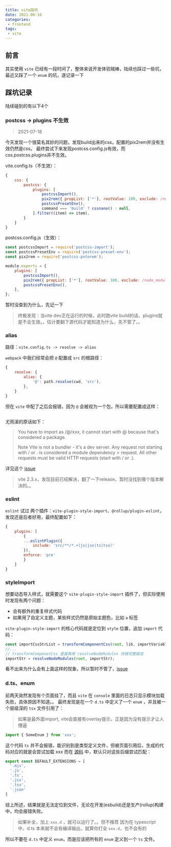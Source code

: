 ```yaml
---
title: vite踩坑
date: 2021-06-16
categories:
 - frontend
tags:
 - vite
---
```


## 前言

其实使用 ``vite`` 已经有一段时间了，整体来说开发体验贼棒，陆续也踩过一些坑，最近又踩了一个 ``enum`` 的坑，遂记录一下

## 踩坑记录

陆续碰到的有以下4个

### postcss -> plugins 不生效
> 2021-07-18

今天发现一个很莫名其妙的问题，发现build出来的css，配置的pix2rem并没有生效仍然是css。
最终尝试下来发现postcss.config.js有效，而css.postcss.plugins并不生效。

vite.config.ts（不生效）：
``` js
{
    css: {
        postcss: {
            plugins: [
                postcssImport(),
                pix2rem({ propList: ['*'], rootValue: 100, exclude: /node_modules/i }),
                postcssPresetEnv(),
                command === 'build' ? cssnano() : null,
            ].filter((item) => item),
        }
    }
}
```

postcss.config.js（生效）：
``` js
const postcssImport = require('postcss-import');
const postcssPresetEnv = require('postcss-preset-env');
const pix2rem = require('postcss-pxtorem');

module.exports = {
    plugins: [
        postcssImport(),
        pix2rem({ propList: ['*'], rootValue: 100, exclude: /node_modules/i }),
        postcssPresetEnv(),
    ],
};
```

暂时没查到为什么，先记一下
> 终极发现：当vite dev正在运行的时候，此时跑vite build的话，plugins就是不会生效。。估计要翻下源代码才能知道为什么，先不管了。。

### alias

路径：``vite.config.ts -> resolve -> alias``

``webpack`` 中我们经常会把 ``@`` 配置成 ``src`` 的根路径：
``` js
{
    resolve: {
        alias: {
            '@': path.resolve(cwd, 'src'),
        },
    }
}
```
但在 ``vite`` 中配了之后会报错，因为 ``@`` 会被视为一个包，所以需要配置成这样：
``` js
```

尤雨溪的原话如下：
> You have to import as /@/xxx, it cannot start with @ because that's considered a package.
>
> Note Vite is not a bundler - it's a dev server. Any request not starting with / or . is considered a module dependency > request. All other requests must be valid HTTP requests (start with / or .).

详见这个 [issue](https://github.com/vitejs/vite/issues/279)
> vite 2.3.x，发现目前已经解决，翻了一下release，暂时没找到哪个版本解决的。。

### eslint

``eslint`` 试过 两个插件：``vite-plugin-style-import``、``@rollup/plugin-eslint``，发现还是后者好用，最终配置如下：
``` js
{
    plugins: [
        {
        ...eslintPlugin({
            include: 'src/**/*.+(js|jsx|ts|tsx)'
        }),
        enforce: 'pre'
        }
    ]
}
```

### styleImport

想要动态导入样式，就需要这个 ``vite-plugin-style-import`` 插件了，但实际使用时发现有两个问题：

- 会有额外的重复样式代码
- 如果用了自定义主题，某些样式仍然是原始主题色，比如 ``a`` 标签

``vite-plugin-style-import`` 的核心代码就是定位到 ``style`` 位置，追加 ``import`` 代码：

``` js
const importCssStrList = transformComponentCss(root, lib, importVariables);
//...
// transformComponetCss 里面再用 resolveNodeModules 拼接完整路径
importStr = resolveNodeModules(root, importStr);
```

看不出来为什么会有上面这样的现象，所以暂时不管了，[issue](https://github.com/anncwb/vite-plugin-style-import/issues/17)

### d.ts、enum

前两天突然发现有个页面挂了，而且 ``vite`` 在 ``console`` 里面的日志只显示模块加载失败，具体原因不知道。。
最终发现是在一个 ``d.ts`` 中定义了一个 ``enum`` ，并且被一个层级深的 ``tsx`` 文件引用了：
> 如果是最外面import, vite会直接有overlay提示，正是因为没有提示才让人懵逼

``` ts
import { SomeEnum } from 'xxx';
```

这个代码 ``ts`` 并不会报错，能识别到是类型定义文件，但被页面引用后，生成的代码对应的就是会尝试加载 xxx
而在 [源码](https://sourcegraph.com/github.com/vitejs/vite/-/blob/packages/vite/src/node/constants.ts#L9:14) 中，默认只对这些后缀尝试匹配：

``` ts
export const DEFAULT_EXTENSIONS = [
  '.mjs',
  '.js',
  '.ts',
  '.jsx',
  '.tsx',
  '.json'
]
```

综上所述，结果就是无法定位到文件，无论在开发(esbuild)还是生产(rollup)构建中，均会报错失败。
> 如果补全，加上 ``xxx.d`` ，就可以运行了。。但不推荐
> 因为在 typescript 中，d.ts 本来就不会有编译输出，就算你打全 ``xxx.d``，也不会有的

所以不要在 ``d.ts`` 中定义 ``enum``，而是应该把所有的 ``enum`` 定义到一个 ``ts`` 文件。
